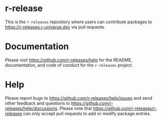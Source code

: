 # r-release

This is the `r-releases` repository where users can contribute packages to <https://r-releases.r-universe.dev> via pull requests.

# Documentation

Please visit <https://github.com/r-releases/help> for the README, documentation, and code of conduct for the `r-releases` project.

# Help

Please report bugs to https://github.com/r-releases/help/issues and send other feedback and questions to https://github.com/r-releases/help/discussions. Please note that https://github.com/r-releases/r-releases can only accept pull requests to add or modify package entries.
